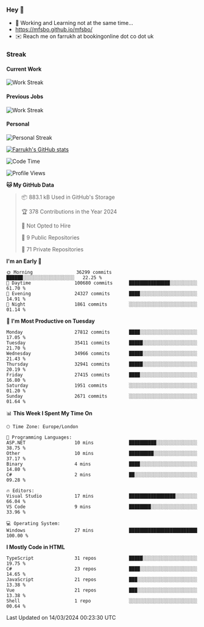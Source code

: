 ### Hey 👋

- 🏃 Working and Learning not at the same time...
- https://mfsbo.github.io/mfsbo/
- ✉️ Reach me on farrukh at bookingonline dot co dot uk

### Streak
#### Current Work
![Work Streak](https://streak-stats.demolab.com/?user=mfsbo)
#### Previous Jobs
![Work Streak](https://streak-stats.demolab.com/?user=farrukhcw)
#### Personal
![Personal Streak](https://streak-stats.demolab.com/?user=farrukhsubhani)

[![Farrukh's GitHub stats](https://github-readme-stats.vercel.app/api?username=mfsbo&hide=stars&count_private=true)](https://github.com/mfsbo/)

<!--START_SECTION:waka-->
![Code Time](http://img.shields.io/badge/Code%20Time-578%20hrs%2020%20mins-blue)

![Profile Views](http://img.shields.io/badge/Profile%20Views-0-blue)

**🐱 My GitHub Data** 

> 📦 883.1 kB Used in GitHub's Storage 
 > 
> 🏆 378 Contributions in the Year 2024
 > 
> 🚫 Not Opted to Hire
 > 
> 📜 9 Public Repositories 
 > 
> 🔑 71 Private Repositories 
 > 
**I'm an Early 🐤** 

```text
🌞 Morning                36299 commits       ██████░░░░░░░░░░░░░░░░░░░   22.25 % 
🌆 Daytime                100680 commits      ███████████████░░░░░░░░░░   61.70 % 
🌃 Evening                24327 commits       ████░░░░░░░░░░░░░░░░░░░░░   14.91 % 
🌙 Night                  1861 commits        ░░░░░░░░░░░░░░░░░░░░░░░░░   01.14 % 
```
📅 **I'm Most Productive on Tuesday** 

```text
Monday                   27812 commits       ████░░░░░░░░░░░░░░░░░░░░░   17.05 % 
Tuesday                  35411 commits       █████░░░░░░░░░░░░░░░░░░░░   21.70 % 
Wednesday                34966 commits       █████░░░░░░░░░░░░░░░░░░░░   21.43 % 
Thursday                 32941 commits       █████░░░░░░░░░░░░░░░░░░░░   20.19 % 
Friday                   27415 commits       ████░░░░░░░░░░░░░░░░░░░░░   16.80 % 
Saturday                 1951 commits        ░░░░░░░░░░░░░░░░░░░░░░░░░   01.20 % 
Sunday                   2671 commits        ░░░░░░░░░░░░░░░░░░░░░░░░░   01.64 % 
```


📊 **This Week I Spent My Time On** 

```text
🕑︎ Time Zone: Europe/London

💬 Programming Languages: 
ASP.NET                  10 mins             ██████████░░░░░░░░░░░░░░░   38.75 % 
Other                    10 mins             █████████░░░░░░░░░░░░░░░░   37.17 % 
Binary                   4 mins              ████░░░░░░░░░░░░░░░░░░░░░   14.80 % 
C#                       2 mins              ██░░░░░░░░░░░░░░░░░░░░░░░   09.28 % 

🔥 Editors: 
Visual Studio            17 mins             █████████████████░░░░░░░░   66.04 % 
VS Code                  9 mins              ████████░░░░░░░░░░░░░░░░░   33.96 % 

💻 Operating System: 
Windows                  27 mins             █████████████████████████   100.00 % 
```

**I Mostly Code in HTML** 

```text
TypeScript               31 repos            █████░░░░░░░░░░░░░░░░░░░░   19.75 % 
C#                       23 repos            ████░░░░░░░░░░░░░░░░░░░░░   14.65 % 
JavaScript               21 repos            ███░░░░░░░░░░░░░░░░░░░░░░   13.38 % 
Vue                      21 repos            ███░░░░░░░░░░░░░░░░░░░░░░   13.38 % 
Shell                    1 repo              ░░░░░░░░░░░░░░░░░░░░░░░░░   00.64 % 
```




 Last Updated on 14/03/2024 00:23:30 UTC
<!--END_SECTION:waka-->
<!--
**mfsbo/mfsbo** is a ✨ _special_ ✨ repository because its `README.md` (this file) appears on your GitHub profile.

Here are some ideas to get you started:

- 🔭 I’m currently working on ...
- 🌱 I’m currently learning ...
- 👯 I’m looking to collaborate on ...
- 🤔 I’m looking for help with ...
- 💬 Ask me about ...
- 📫 How to reach me: ...
- 😄 Pronouns: ...
- ⚡ Fun fact: ...
-->
